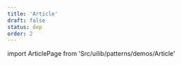 ```yaml
---
title: 'Article'
draft: false
status: dep
order: 2
---
```


<!--
  ATTENTION: This file is auto generated by using "makeDemosFactory".
  Do not change the content!
-->

import ArticlePage from 'Src/uilib/patterns/demos/Article'

<ArticlePage />
